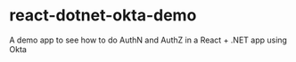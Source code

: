 # react-dotnet-okta-demo
A demo app to see how to do AuthN and AuthZ in a React + .NET app using Okta
